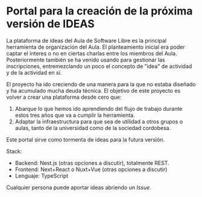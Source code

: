 # Portal para la creación de la próxima versión de IDEAS

La plataforma de ideas del Aula de Software Libre es la principal herramienta de organización del Aula. El planteamiento inicial era poder captar el interes o no en ciertas charlas entre los miembros del Aula. Posteriormente también se ha venido usando para gestionar las inscripciones, entremezclando un poco el concepto de "idea" de actividad y de la actividad en sí.

El proyecto ha ido creciendo de una manera para la que no estaba diseñado y ha acumulado mucha deuda técnica. El objetivo de este proyecto es volver a crear una plataforma desde cero que:

1. Abarque lo que hemos ido aprendiendo del flujo de trabajo durante estos tres años que va a cumplir la herramienta.
2. Adaptar la infraestructura para que sea de utilidad a otros grupos o aulas, tanto de la universidad como de la sociedad cordobesa.

Este portal sirve como tormenta de ideas para la futura versión.

Stack:
- Backend: Nest.js (otras opciones a discutir), totalmente REST.
- Frontend: Next+React o Nuxt+Vue (otras opciones a discutir)
- Lenguaje: TypeScript

Cualquier persona puede aportar ideas abriendo un _Issue_.
